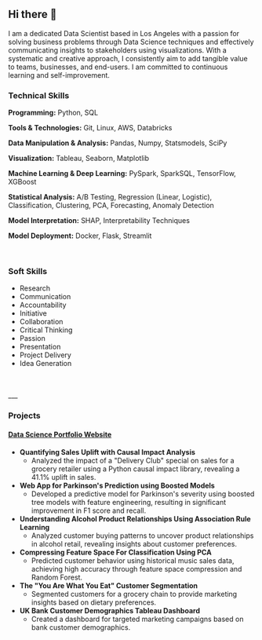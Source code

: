 ## Hi there 👋

I am a dedicated Data Scientist based in Los Angeles with a passion for solving business problems through Data Science techniques and effectively communicating insights to stakeholders using visualizations. With a systematic and creative approach, I consistently aim to add tangible value to teams, businesses, and end-users. I am committed to continuous learning and self-improvement.

### Technical Skills

**Programming:** Python, SQL

**Tools & Technologies:** Git, Linux, AWS, Databricks

**Data Manipulation & Analysis:** Pandas, Numpy, Statsmodels, SciPy

**Visualization:** Tableau, Seaborn, Matplotlib

**Machine Learning & Deep Learning:** PySpark, SparkSQL, TensorFlow, XGBoost

**Statistical Analysis:** A/B Testing, Regression (Linear, Logistic), Classification, Clustering, PCA, Forecasting, Anomaly Detection

**Model Interpretation:** SHAP, Interpretability Techniques

**Model Deployment:** Docker, Flask, Streamlit

<br>

### Soft Skills
- Research
- Communication
- Accountability
- Initiative
- Collaboration
- Critical Thinking
- Passion
- Presentation
- Project Delivery
- Idea Generation

<br>
<br>
___

### Projects

#### [Data Science Portfolio Website](https://dagartga.github.io/)

- **Quantifying Sales Uplift with Causal Impact Analysis**
    - Analyzed the impact of a "Delivery Club" special on sales for a grocery retailer using a Python causal impact library, revealing a 41.1% uplift in sales.
- **Web App for Parkinson's Prediction using Boosted Models**
    - Developed a predictive model for Parkinson's severity using boosted tree models with feature engineering, resulting in significant improvement in F1 score and recall.
- **Understanding Alcohol Product Relationships Using Association Rule Learning**
    - Analyzed customer buying patterns to uncover product relationships in alcohol retail, revealing insights about customer preferences.
- **Compressing Feature Space For Classification Using PCA**
    - Predicted customer behavior using historical music sales data, achieving high accuracy through feature space compression and Random Forest.
- **The "You Are What You Eat" Customer Segmentation**
    - Segmented customers for a grocery chain to provide marketing insights based on dietary preferences.
- **UK Bank Customer Demographics Tableau Dashboard**
    - Created a dashboard for targeted marketing campaigns based on bank customer demographics.


<!--
**dagartga/dagartga** is a ✨ _special_ ✨ repository because its `README.md` (this file) appears on your GitHub profile.

Here are some ideas to get you started:

- 🔭 I’m currently working on ...
- 🌱 I’m currently learning ...
- 👯 I’m looking to collaborate on ...
- 🤔 I’m looking for help with ...
- 💬 Ask me about ...
- 📫 How to reach me: ...
- 😄 Pronouns: ...
- ⚡ Fun fact: ...
-->
